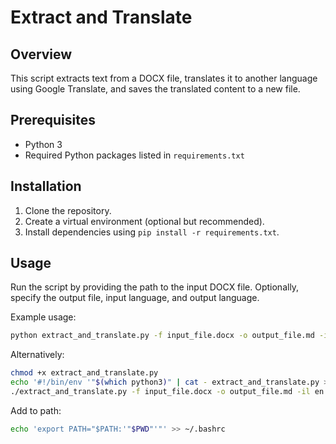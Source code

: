 
# Extract and Translate

## Overview
This script extracts text from a DOCX file, translates it to another language using Google Translate, and saves the translated content to a new file.

## Prerequisites
- Python 3
- Required Python packages listed in `requirements.txt`

## Installation
1. Clone the repository.
2. Create a virtual environment (optional but recommended).
3. Install dependencies using `pip install -r requirements.txt`.

## Usage
Run the script by providing the path to the input DOCX file. Optionally, specify the output file, input language, and output language.

Example usage:
```bash
python extract_and_translate.py -f input_file.docx -o output_file.md -il en -ol fr
```
Alternatively:
```bash
chmod +x extract_and_translate.py
echo '#!/bin/env '"$(which python3)" | cat - extract_and_translate.py > temp && mv temp extract_and_translate.py
./extract_and_translate.py -f input_file.docx -o output_file.md -il en -ol fr
```
Add to path:
```bash
echo 'export PATH="$PATH:'"$PWD"'"' >> ~/.bashrc
```
